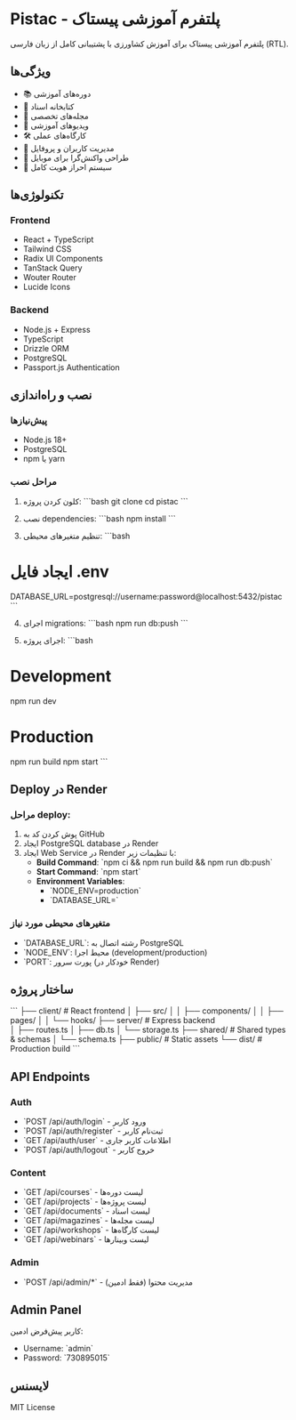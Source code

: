 # Pistac - پلتفرم آموزشی پیستاک

پلتفرم آموزشی پیستاک برای آموزش کشاورزی با پشتیبانی کامل از زبان فارسی (RTL).

## ویژگی‌ها

- 📚 دوره‌های آموزشی
- 📄 کتابخانه اسناد  
- 📰 مجله‌های تخصصی
- 🎥 ویدیوهای آموزشی
- 🛠️ کارگاه‌های عملی
- 👤 مدیریت کاربران و پروفایل
- 📱 طراحی واکنش‌گرا برای موبایل
- 🔐 سیستم احراز هویت کامل

## تکنولوژی‌ها

### Frontend
- React + TypeScript
- Tailwind CSS
- Radix UI Components  
- TanStack Query
- Wouter Router
- Lucide Icons

### Backend  
- Node.js + Express
- TypeScript
- Drizzle ORM
- PostgreSQL
- Passport.js Authentication

## نصب و راه‌اندازی

### پیش‌نیازها
- Node.js 18+
- PostgreSQL
- npm یا yarn

### مراحل نصب

1. کلون کردن پروژه:
\`\`\`bash
git clone <repository-url>
cd pistac
\`\`\`

2. نصب dependencies:
\`\`\`bash
npm install
\`\`\`

3. تنظیم متغیرهای محیطی:
\`\`\`bash
# ایجاد فایل .env
DATABASE_URL=postgresql://username:password@localhost:5432/pistac
\`\`\`

4. اجرای migrations:
\`\`\`bash
npm run db:push
\`\`\`

5. اجرای پروژه:
\`\`\`bash
# Development
npm run dev

# Production
npm run build
npm start
\`\`\`

## Deploy در Render

### مراحل deploy:

1. پوش کردن کد به GitHub
2. ایجاد PostgreSQL database در Render
3. ایجاد Web Service در Render با تنظیمات زیر:
   - **Build Command**: \`npm ci && npm run build && npm run db:push\`
   - **Start Command**: \`npm start\`
   - **Environment Variables**:
     - \`NODE_ENV=production\`
     - \`DATABASE_URL=<render-postgres-url>\`

### متغیرهای محیطی مورد نیاز

- \`DATABASE_URL\`: رشته اتصال به PostgreSQL
- \`NODE_ENV\`: محیط اجرا (development/production)
- \`PORT\`: پورت سرور (خودکار در Render)

## ساختار پروژه

\`\`\`
├── client/           # React frontend
│   ├── src/
│   │   ├── components/
│   │   ├── pages/
│   │   └── hooks/
├── server/           # Express backend  
│   ├── routes.ts
│   ├── db.ts
│   └── storage.ts
├── shared/           # Shared types & schemas
│   └── schema.ts
├── public/           # Static assets
└── dist/             # Production build
\`\`\`

## API Endpoints

### Auth
- \`POST /api/auth/login\` - ورود کاربر
- \`POST /api/auth/register\` - ثبت‌نام کاربر  
- \`GET /api/auth/user\` - اطلاعات کاربر جاری
- \`POST /api/auth/logout\` - خروج کاربر

### Content
- \`GET /api/courses\` - لیست دوره‌ها
- \`GET /api/projects\` - لیست پروژه‌ها
- \`GET /api/documents\` - لیست اسناد
- \`GET /api/magazines\` - لیست مجله‌ها
- \`GET /api/workshops\` - لیست کارگاه‌ها
- \`GET /api/webinars\` - لیست وبینارها

### Admin
- \`POST /api/admin/*\` - مدیریت محتوا (فقط ادمین)

## Admin Panel

کاربر پیش‌فرض ادمین:
- Username: \`admin\`
- Password: \`730895015\`

## لایسنس

MIT License